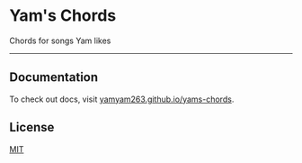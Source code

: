 # Yam's Chords
Chords for songs Yam likes

---

## Documentation

To check out docs, visit [yamyam263.github.io/yams-chords](https://yamyam263.github.io/yams-chords/).

## License

[MIT](LICENSE)
